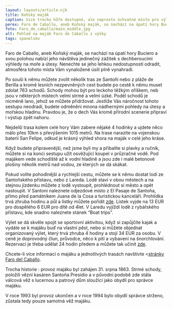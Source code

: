```yaml
---
layout: layouts/article.njk
title: Koňský maják
caption: Sice trochu hůře dostupné, ale naprosto úchvatné místo pro výlet po souši nebo po moři.
perex: Faro de Caballo, aneb Koňský maják, se nachází na úpatí hory Buciero  a svou polohou nabízí jeho návštěva jedinečný zážitek s dechberoucími výhledy na moře a útesy. Nenechte se jeho lehkou nedostupností odradit, atmosféra tohoto místa Vám vynaložené úsilí plně vynahradí.
foto: Faro_de_caballo/main_middle.jpg
alt: Pohled na maják Faro de Caballo z výšky
tags: spanelsko
---
```


Faro de Caballo, aneb Koňský maják, se nachází na úpatí hory Buciero  a svou polohou nabízí jeho návštěva jedinečný zážitek s dechberoucími výhledy na moře a útesy. Nenechte se jeho lehkou nedostupností odradit, atmosféra tohoto místa Vám vynaložené úsilí plně vynahradí.

Po souši k němu můžete zvolit několik tras ze Santoňi nebo z pláže de Berilla a kromě lesních nezpevněných cest budete po cestě k němu muset zdolat 763 schodů. Schody mohou být pro leckoho těžkým oříškem, neb jsou  v některých místech velmi strmé a velmi úzké. Podél schodů je nicméně lano, jehož se můžete přidržovat. Jestliže Vás náročnost tohoto sestupu neodradí, budete odměněni mnona nádhernými pohledy na útesy a mořskou hladinu. Pravdou je, že o dech Vás kromě přírodní scenerie připraví i výstup zpět nahoru. 

Nejdelší trasa kolem celé hory Vám zabere nějaké 4 hodinky a ujdete něco málo přes 10km s převýšením 1015 metrů. 
Na trase narazíte na vojenskou baterii San Felipe, odkud je krásný výhled shora na maják v celé jeho kráse.

Když budete připravenější, než jsme byli my a přibalíte si plavky a ručník, můžete si na konci sestupu užít osvěžující koupel v průzračné vodě. Pod majákem vede schodiště až k vodní hladině a jsou zde i malé betonové plošiny několik metrů nad vodou, ze kterých se dá skákat. 

Pokud volíte pohodlnější a rychlejší cestu, můžete se k němu dostat lodí ze Santoňského přístavu, nebo z Lareda. Lodě staví v obou městech a na stejnou jízdenku můžete z lodě vystoupit, prohlédnout si město a opět nastoupit. V Santoni naleznete odjezdové místo z El Pasaje de Santoña, přímo před památníkem Juana de la Cosa a turistickou kanceláří. Prohlídka trvá zhruba hodinu a půl a lístky můžete pořídit <a href="https://www.civitatis.com/es/santona/paseo-barco-costa-santona/?aid=2207">zde</a>.
Lístek vyjde na 13 EUR pro dospělého  6 EUR pro dítě od 4let. 
V Laredu vyjíždí lodě z rybářského přístavu, kde snadno naleznete stánek “Boat trips”.

Výlet se dá skvěle spojit se sportovní aktivitou, když si zapůjčíte kajak a vydáte se k majáku buď na vlastní pěst, nebo si můžete objednat organizovaný výlet, který trvá zhruba 4 hodiny a stojí 34 EUR za osobu. V ceně je doprovodný člun, průvodce, něco k pití a vybavení na šnorchlování. Rezervaci je třeba udělat 24 hodin předem a můžete tak učinit <a href="https://www.civitatis.com/es/santona/tour-kayak-faro-caballo/?aid=2207">zde</a>. 

Chcete-li více informací o majáku a jednotlivých trasách navštivte <<a href="https://farodelcaballo.es/">stránky Faro del Caballo</a>. 

Trocha historie : provoz majáku byl zahájen 31. srpna 1863. Strmé schody, položili vězni kasáren Santoña Presidio a v původní podobě zde stála válcová věž s lucernou a patrový dům sloužící jako obydlí pro správce majáku.

V roce 1993 byl provoz ukončen a v roce 1994  bylo obydlí správce strženo, zůstala tedy pouze samotná věž majáku.


